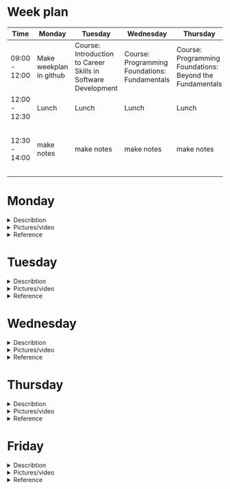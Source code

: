 # Week plan

| Time              | Monday           | Tuesday          | Wednesday         | Thursday          | Friday            |
|-------------------|------------------|------------------|-------------------|-------------------|-------------------|
| 09:00 - 12:00|Make weekplan in github| Course: Introduction to Career Skills in Software Development|Course: Programming Foundations: Fundamentals|Course: Programming Foundations: Beyond the Fundamentals|Take Course exam
| 12:00 - 12:30| Lunch           | Lunch            | Lunch             | Lunch             | Lunch             |
| 12:30 - 14:00|make notes|make notes|make notes|make notes|Make Notes and upload file to Wiseflow|

# Monday

<details>
<summary> Describtion</summary>
<br>
Today i spend time making the weekplan, i choose to make it in Github and will somehow integrate it in Powerpages this friday. I researched for different Linkedin certificates, that is relevant for this semester. I ended up finding one callled "Career Essentials in Software Development by Microsoft and LinkedIn" (link in the Reference dropdown). The certificate consists of three different courses (see picture in the dropdown menu)
</details>

<details>
<summary> Pictures/video</summary>
<br>
  
![certificate and courses](https://github.com/jona937d/4_semester_jona21m9/assets/92019351/ea8430f9-f6ab-4603-8c7c-ba48bdb8f235)

</details>

<details>
<summary> Reference</summary>
<br> 
(https://www.linkedin.com/learning/paths/career-essentials-in-software-development-by-microsoft-and-linkedin?u=36836804)
  
</details>

# Tuesday

<details>
<summary> Describtion</summary>
<br>
Today was the first day of the course-learning and the topic was: Introduction to Career Skills in Software Development and was presented by Annyce Davis.

![image](https://github.com/jona937d/4_semester_jona21m9/assets/92019351/f5277c8d-ab7a-4c09-a5d2-88c8f98f7ee3)

![1 st course instructor](https://github.com/jona937d/4_semester_jona21m9/assets/92019351/c5127bca-a35c-46b3-9047-21f56d842236)

The course contained the basic idea of being a software developer, different roles, programming languages and also some hands-on coding examples. I ended the course by doing an exam, that i will show in the picture dropdown. There will also be code snippets of the exercises. I think the course was a little easy, but i still think it benefitted me and freshened up my coding skills.  
</details>

<details>
<summary> Pictures/video</summary>
<br>
  
Bolean: 

![Skærmbillede 2023-09-26 111217](https://github.com/jona937d/4_semester_jona21m9/assets/92019351/515b9e27-613d-437c-aedc-313dd81903b6)

function def: 

![Skærmbillede 2023-09-26 111535](https://github.com/jona937d/4_semester_jona21m9/assets/92019351/8a247df4-e581-43af-a39e-1881f13bdc25)

classes: 

![Skærmbillede 2023-09-26 114039](https://github.com/jona937d/4_semester_jona21m9/assets/92019351/a3594b8f-c7ee-403d-b6b3-ef398d288fce)

adding modules: 

![Skærmbillede 2023-09-26 114629](https://github.com/jona937d/4_semester_jona21m9/assets/92019351/3b3184de-f308-454a-bd06-38197f74f0e6)

Exam pass: 

![certificate course 1](https://github.com/jona937d/4_semester_jona21m9/assets/92019351/616f4f12-1417-419b-9fc8-72b60df4a50f)

</details>

<details>
<summary> Reference</summary>
<br>
(https://www.linkedin.com/learning/introduction-to-career-skills-in-software-development/beginning-your-programming-journey?contextUrn=urn%3Ali%3AlyndaLearningPath%3A62f55081498ea51c77208c51&u=36836804)
</details>

# Wednesday

<details>
<summary> Describtion</summary>
<br>
On day two of my certificate course i got reintroduced to different coding fundamentals such as, Basic statements and expressions, variables and data, int/str, conditions and making/ calling funtions. This course started out being very easy, but in the end was a little more challenging. The course consited of both theory and practice (exercises). The exercises was available for download on the course site. 
The presenter of the course today was also, Annyce Davis, and the name of the course was: Programming Foundations: Fundamentals.

![course 2](https://github.com/jona937d/4_semester_jona21m9/assets/92019351/50d3bd99-907d-419a-a263-cd81356457d9)

unlike yesterday, there where no "verification" or exam for finishing the course.

</details>

<details>
<summary> Pictures/video</summary>
<br>

Exercise 1: playing with if/else statements

<img width="380" alt="Skærmbillede 2023-09-27 113303" src="https://github.com/jona937d/4_semester_jona21m9/assets/92019351/0534a2c7-ffbe-48d1-b99a-3df29efd09fe">

Exercise 2: In this exercise i wanted to make it a bit more complicated. In the original, any answear other than "yes" would result in the answer "Oh no! That makes me sad!". so i "stored" different answers in lists and added an option for the program, if none of the "elements" where typed ("thats not an answer").

<img width="626" alt="Skærmbillede 2023-09-27 102404" src="https://github.com/jona937d/4_semester_jona21m9/assets/92019351/684951be-5d78-411a-a209-572d5bb64a65">

Exercise 3: In this exercise i had to make a funtion and call it 3 different times. my solution compared to the one from the course what a bit more complicated, but it worked.

![exercise 3](https://github.com/jona937d/4_semester_jona21m9/assets/92019351/69a6a439-7afa-47ac-b1dd-d08e1c014f1a)

</details>

<details>
<summary> Reference</summary>
<br>
https://www.linkedin.com/learning/programming-foundations-fundamentals-3/the-fundamentals-of-programming?contextUrn=urn%3Ali%3AlyndaLearningPath%3A62f55081498ea51c77208c51&u=36836804 
</details>

# Thursday

<details>
<summary> Describtion</summary>
<br>
  
The course on day 3 was presented by no other than Principal Technical Course Developer at DocuSign, Sasha Vodnik. The main topic of the course was: Programming Foundations: Beyond the Fundamental.

![course 3](https://github.com/jona937d/4_semester_jona21m9/assets/92019351/f9615235-108c-4c8d-8563-3a9c04f3affe)

![sasha](https://github.com/jona937d/4_semester_jona21m9/assets/92019351/7306d473-f919-4fa0-b3c5-3ec36a8a6e63)

The difficulty of this course was a bit higher, but i was able to mangage and understand the content. The methods and theory i got introduced to in this course was a level up from the 2 previous courses, but many of the fundamentals was still beneficial in doing the attached exercises. Some of the topics from this course was: constructing and using collections, iterations and loops, using external codes (functions), working with and manipulating strings, debugging and object oriented content. The conetent was fairly rasy to understand, partly because of Sasha's way to descibe the theory using everyday no-code visual examples.

</details>

<details>
<summary> Pictures/video</summary>
<br>

Making simple dictionary and print values:

![kode dag 3 1](https://github.com/jona937d/4_semester_jona21m9/assets/92019351/4b7289cd-75f2-41ac-b58c-a78c4d4f640f)

printing values from a list compared to a dictionary:

![kode dag 3 2](https://github.com/jona937d/4_semester_jona21m9/assets/92019351/7a043d81-6266-4e9b-84ae-7c5787a40105)

working with "while loop" and indented statements:

![kode dag 3 3](https://github.com/jona937d/4_semester_jona21m9/assets/92019351/7ef19ad2-9151-4d9e-a021-b7a337257ad1)


printing values from a list using "for loops":

![kode dag 3 4](https://github.com/jona937d/4_semester_jona21m9/assets/92019351/069c01b0-d007-4b63-8b57-b62e45dbd0ac)

importing existing module from another file:

![kode dag 3 5 import module](https://github.com/jona937d/4_semester_jona21m9/assets/92019351/1102df74-519c-4d57-9717-87fa940d51c1)

Converting string to float:

![kode dag 3 6 converting string to flloat](https://github.com/jona937d/4_semester_jona21m9/assets/92019351/ecd4c908-b39b-47c2-ad3d-2fc241f2564c)

Debug exercise, the code had bugs and syntax errors that i fixed and is now working:

![kode dag 3 7 debugging](https://github.com/jona937d/4_semester_jona21m9/assets/92019351/4e337bfa-950a-4b41-987c-04e061794691)

object-oriented methods (count and pop):

![kode dag 3 8 object-oriented methods](https://github.com/jona937d/4_semester_jona21m9/assets/92019351/f2ddc599-d89f-4499-84bc-5350be54f369)



![kode dag 3 9 object oriented programming classes](https://github.com/jona937d/4_semester_jona21m9/assets/92019351/f8a19d37-e3cc-4353-9c2e-3b84bca39338)


</details>

<details>
<summary> Reference</summary>
<br>
indsæt link som reference
</details>

# Friday

<details>
<summary> Describtion</summary>
<br>
skriv her
</details>

<details>
<summary> Pictures/video</summary>
<br>
indsæt billed/videolink
</details>

<details>
<summary> Reference</summary>
<br>
indsæt link som reference
</details>
